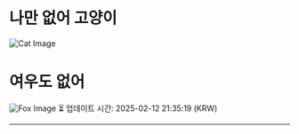 
# 나만 없어 고양이

![Cat Image](https://cdn2.thecatapi.com/images/78s.jpg)

# 여우도 없어
![Fox Image](https://randomfox.ca/images/36.jpg)
⏳ 업데이트 시간: 2025-02-12 21:35:19 (KRW)

---
